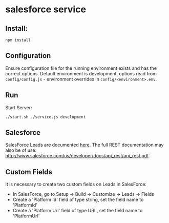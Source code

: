 # salesforce service

## Install:

```
npm install
```

## Configuration

Ensure configuration file for the running environment exists and has the correct options. Default environment is development, options read from `config/config.js` - environment overrides in `config/<environment>.env`.

## Run

Start Server:

`./start.sh ./service.js development`

## Salesforce

SalesForce Leads are documented [here](https://www.salesforce.com/developer/docs/api/Content/sforce_api_objects_lead.htm). The full REST documentation may also be of use: http://www.salesforce.com/us/developer/docs/api_rest/api_rest.pdf.

## Custom Fields

It is necessary to create two custom fields on Leads in SalesForce:

* In SalesForce, go to Setup -> Build -> Customize -> Leads -> Fields
* Create a 'Platform Id' field of type string, set the field name to 'PlatformId'
* Create a 'Platform Url' field of type URL, set the field name to 'PlatformUrl'
